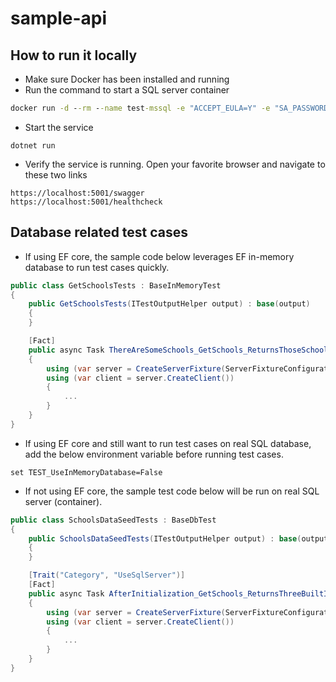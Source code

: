 # sample-api

## How to run it locally
* Make sure Docker has been installed and running
* Run the command to start a SQL server container
```cmd
docker run -d --rm --name test-mssql -e "ACCEPT_EULA=Y" -e "SA_PASSWORD=Password01!" -p 61234:1433 mcr.microsoft.com/mssql/server:2017-latest
```
* Start the service
```
dotnet run
```
* Verify the service is running. Open your favorite browser and navigate to these two links
```
https://localhost:5001/swagger
https://localhost:5001/healthcheck
```


## Database related test cases

* If using EF core, the sample code below leverages EF in-memory database to run test cases quickly.

``` csharp
public class GetSchoolsTests : BaseInMemoryTest
{
    public GetSchoolsTests(ITestOutputHelper output) : base(output)
    {
    }

    [Fact]
    public async Task ThereAreSomeSchools_GetSchools_ReturnsThoseSchools()
    {
        using (var server = CreateServerFixture(ServerFixtureConfigurations.InMemoryDb))
        using (var client = server.CreateClient())
        {
            ...
        }
    }
}
```

* If using EF core and still want to run test cases on real SQL database, add the below environment variable before running test cases.

```
set TEST_UseInMemoryDatabase=False
```

* If not using EF core, the sample test code below will be run on real SQL server (container).

``` csharp
public class SchoolsDataSeedTests : BaseDbTest
{
    public SchoolsDataSeedTests(ITestOutputHelper output) : base(output)
    {
    }

    [Trait("Category", "UseSqlServer")]
    [Fact]
    public async Task AfterInitialization_GetSchools_ReturnsThreeBuiltInSchools()
    {
        using (var server = CreateServerFixture(ServerFixtureConfigurations.SqlServer))
        using (var client = server.CreateClient())
        {
            ...
        }
    }
}
```
